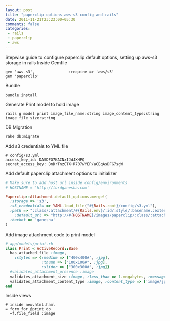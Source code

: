 ```yaml
---
layout: post
title: "paperclip options aws-s3 config and rails"
date: 2011-11-21T23:23:00+05:30
comments: false
categories:
 - rails
 - paperclip
 - aws
---
```


Stepwise guide to configure paperclip default options, setting up aws-s3 storage in rails 
Inside Gemfile

```
gem 'aws-s3',               :require => 'aws/s3'
gem 'paperclip'
```

Bundle
```
bundle install
```
Generate Print model to hold image 
```
rails g model print image_file_name:string image_content_type:string image_file_size:string
```

DB Migration
```
rake db:migrate
```

Add s3 credentials to YML file
```
# config/s3.yml 
access_key_id: DASDFG7KACNxIJdJXHPQ
secret_access_key: BnDrTnzCTX+R707wYEP/aCEqAsDFG7sgW
```

Add default paperclip attachment options to initializer
```ruby
# Make sure to add host url inside config/environments
# HOSTNAME = 'http://lordganesha.com'

Paperclip::Attachment.default_options.merge!(
  :storage => 's3',
  :s3_credentials => YAML.load_file("#{Rails.root}/config/s3.yml"),
  :path => ":class/:attachment/#{Rails.env}/:id/:style/:basename.:extension",
    :default_url => "http://#{HOSTNAME}/images/paperclip/:class/:attachment/default.jpg",
  :bucket => 'ganesha'
)
```

Add image attachment code to print model
```ruby
# app/models/print.rb
class Print < ActiveRecord::Base
  has_attached_file :image,
    :styles => {:medium => ["400x400#", :jpg], 
                :thumb => ["100x100#", :jpg], 
                :slider => ["300x300#", :jpg]}
  #validates_attachment_presence :image
  validates_attachment_size :image, :less_than => 1.megabytes, :message => 'file size maximum 1 MB allowed'
  validates_attachment_content_type :image, :content_type => ['image/jpeg', 'image/png', 'image/gif', 'image/bmp', 'image/pjpeg', 'image/x-png']
end
```

Inside views
```haml
# inside new.html.haml 
= form_for @print do
  =f.file_field :image
```

